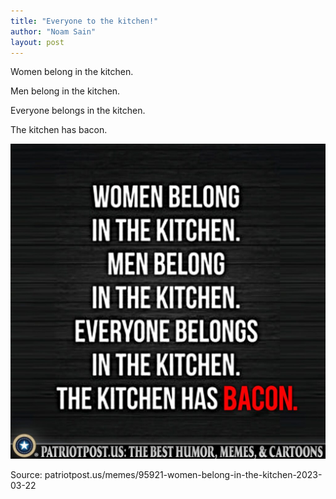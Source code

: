 ```yaml
---
title: "Everyone to the kitchen!"
author: "Noam Sain"
layout: post
---
```


Women belong in the kitchen.

Men belong in the kitchen.

Everyone belongs in the kitchen.

The kitchen has bacon.

![Everyone to the kitchen!](/assets/2023/2023-03-belong-in-the-kitchen.jpg "Everyone to the kitchen!")

Source: patriotpost.us/memes/95921-women-belong-in-the-kitchen-2023-03-22
